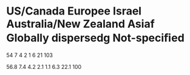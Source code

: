 # US/Canada Europee Israel Australia/New Zealand Asiaf Globally dispersedg Not-speciﬁed

54 7 4 2 1 6 21 103

56.8 7.4 4.2 2.1 1.1 6.3 22.1 100